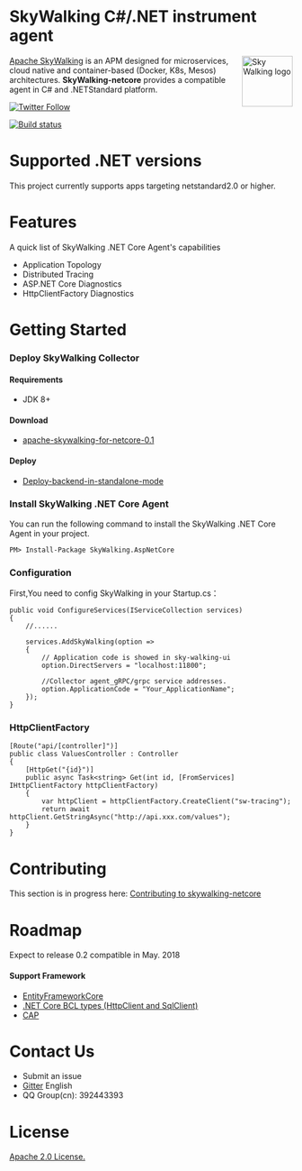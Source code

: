 SkyWalking C#/.NET instrument agent
==========

<img src="https://skywalkingtest.github.io/page-resources/3.0/skywalking.png" alt="Sky Walking logo" height="90px" align="right" />

[Apache SkyWalking](https://github.com/apache/incubator-skywalking) is an APM designed for microservices, cloud native and container-based (Docker, K8s, Mesos) architectures. **SkyWalking-netcore** provides a compatible agent in C# and .NETStandard platform.

[![Twitter Follow](https://img.shields.io/twitter/follow/asfskywalking.svg?style=for-the-badge&label=Follow&logo=twitter)](https://twitter.com/AsfSkyWalking)

[![Build status](https://ci.appveyor.com/api/projects/status/fl6vucwfn1vu94dv/branch/master?svg=true)](https://ci.appveyor.com/project/wu-sheng/skywalking-csharp/branch/master)

# Supported .NET versions
This project currently supports apps targeting netstandard2.0 or higher.

# Features
A quick list of SkyWalking .NET Core Agent's capabilities
- Application Topology
- Distributed Tracing
- ASP.NET Core Diagnostics
- HttpClientFactory Diagnostics

# Getting Started

### Deploy SkyWalking Collector

#### Requirements
- JDK 8+

#### Download
- [apache-skywalking-for-netcore-0.1](https://github.com/OpenSkywalking/skywalking-netcore/releases)

#### Deploy
- [Deploy-backend-in-standalone-mode](https://github.com/apache/incubator-skywalking/blob/master/docs/en/Deploy-backend-in-standalone-mode.md#quick-start)

### Install SkyWalking .NET Core Agent

You can run the following command to install the SkyWalking .NET Core Agent in your project.

```
PM> Install-Package SkyWalking.AspNetCore
```

### Configuration
First,You need to config SkyWalking in your Startup.cs：
```
public void ConfigureServices(IServiceCollection services)
{
    //......

    services.AddSkyWalking(option =>
    {
        // Application code is showed in sky-walking-ui
        option.DirectServers = "localhost:11800";

        //Collector agent_gRPC/grpc service addresses.
        option.ApplicationCode = "Your_ApplicationName";
    });
}
```

### HttpClientFactory

```
[Route("api/[controller]")]
public class ValuesController : Controller
{
    [HttpGet("{id}")]
    public async Task<string> Get(int id, [FromServices] IHttpClientFactory httpClientFactory)
    {
        var httpClient = httpClientFactory.CreateClient("sw-tracing");
        return await httpClient.GetStringAsync("http://api.xxx.com/values");
    }
}
```

# Contributing
This section is in progress here: [Contributing to skywalking-netcore](/CONTIBUTING.md)

# Roadmap
Expect to release 0.2 compatible in May. 2018

#### Support Framework
- [EntityFrameworkCore](https://github.com/aspnet/EntityFrameworkCore)
- [.NET Core BCL types (HttpClient and SqlClient)](https://github.com/dotnet/corefx)
- [CAP](https://github.com/dotnetcore/CAP)

# Contact Us
* Submit an issue
* [Gitter](https://gitter.im/openskywalking/Lobby) English
* QQ Group(cn): 392443393

# License
[Apache 2.0 License.](/LICENSE)
